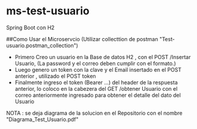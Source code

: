 # ms-test-usuario
Spring Boot con H2

##Como Usar el Microservcio
(Utilizar collecttion de postman "Test-usuario.postman_collection")
- Primero Creo un usuario en la Base de datos H2 , con el POST /Insertar Usuario, (La password y el correo deben cumplir con el formato.)
- Luego genero un token con la clave y el Email insertado en el POST anterior , utilizado el POST token
- Finalmente ingreso el token (Bearer ...) del header de la respuesta anterior, lo coloco en la cabezera del GET /obtener Usuario
con el correo anteriormente ingresado para obtener el detalle del dato del Usuario

NOTA : se deja diagrama de la solucion en el Repositorio con el nombre "Diagrama_Test_Usuario.pdf"